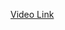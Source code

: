 [Video Link](https://drive.google.com/file/d/17qZ2OGFKAlBj30VA_uhypMx19HuxRGXH/view?usp=drive_link)
